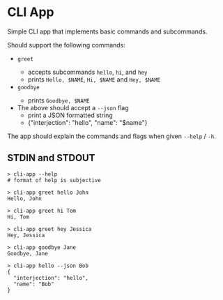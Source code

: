 # CLI App

Simple CLI app that implements basic commands and subcommands.

Should support the following commands:

- `greet` <NAME>
  - accepts subcommands `hello`, `hi`, and `hey`
  - prints `Hello, $NAME`, `Hi, $NAME` and `Hey, $NAME`
- `goodbye` <NAME>
  - prints `Goodbye, $NAME`
- The above should accept a `--json` flag
  - print a JSON formatted string
  - {"interjection": "hello", "name": "$name"}

The app should explain the commands and flags when given `--help` / `-h`.

## STDIN and STDOUT

```
> cli-app --help
# format of help is subjective

> cli-app greet hello John
Hello, John

> cli-app greet hi Tom
Hi, Tom

> cli-app greet hey Jessica
Hey, Jessica

> cli-app goodbye Jane
Goodbye, Jane

> cli-app hello --json Bob
{
  "interjection": "hello",
  "name": "Bob"
}
```
